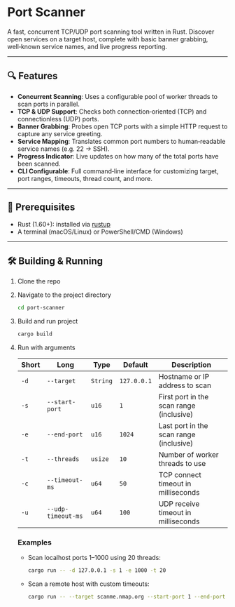 # Port Scanner

A fast, concurrent TCP/UDP port scanning tool written in Rust. Discover open services on a target host, complete with basic banner grabbing, well‑known service names, and live progress reporting.

---

## 🔍 Features

- **Concurrent Scanning**: Uses a configurable pool of worker threads to scan ports in parallel.
- **TCP & UDP Support**: Checks both connection‑oriented (TCP) and connectionless (UDP) ports.
- **Banner Grabbing**: Probes open TCP ports with a simple HTTP request to capture any service greeting.
- **Service Mapping**: Translates common port numbers to human‑readable service names (e.g. 22 → SSH).
- **Progress Indicator**: Live updates on how many of the total ports have been scanned.
- **CLI Configurable**: Full command‑line interface for customizing target, port ranges, timeouts, thread count, and more.

---

## 🚀 Prerequisites

-   Rust (1.60+): installed via [rustup](https://rustup.rs/)
-   A terminal (macOS/Linux) or PowerShell/CMD (Windows)

---

## 🛠️ Building & Running

1. Clone the repo
2. Navigate to the project directory

   ```bash
   cd port-scanner
   ```
   
3. Build and run project

    ```bash
    cargo build
    ```

4. Run with arguments

    | Short | Long               | Type     | Default     | Description                              |
    | ----- | ------------------ | -------- | ----------- | ---------------------------------------- |
    | `-d`  | `--target`         | `String` | `127.0.0.1` | Hostname or IP address to scan           |
    | `-s`  | `--start-port`     | `u16`    | `1`         | First port in the scan range (inclusive) |
    | `-e`  | `--end-port`       | `u16`    | `1024`      | Last port in the scan range (inclusive)  |
    | `-t`  | `--threads`        | `usize`  | `10`        | Number of worker threads to use          |
    | `-c`  | `--timeout-ms`     | `u64`    | `50`        | TCP connect timeout in milliseconds      |
    | `-u`  | `--udp-timeout-ms` | `u64`    | `100`       | UDP receive timeout in milliseconds      |

    ### Examples

    - Scan localhost ports 1–1000 using 20 threads:

        ```bash
        cargo run -- -d 127.0.0.1 -s 1 -e 1000 -t 20
        ```

    - Scan a remote host with custom timeouts:

        ```bash
        cargo run -- --target scanme.nmap.org --start-port 1 --end-port 65535 --threads 50 --timeout-ms 100 --udp-timeout-ms 200
        ```
